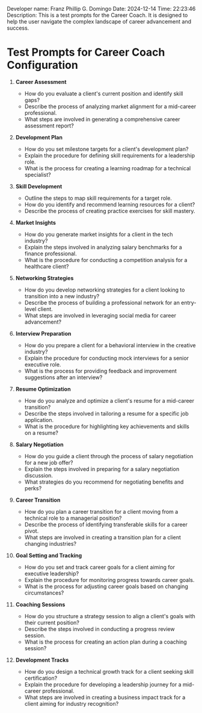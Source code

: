 Developer name: Franz Phillip G. Domingo
Date: 2024-12-14
Time: 22:23:46
Description: This is a test prompts for the Career Coach. It is designed to help the user navigate the complex landscape of career advancement and success.

# Test Prompts for Career Coach Configuration

1. **Career Assessment**
    - How do you evaluate a client's current position and identify skill gaps?
    - Describe the process of analyzing market alignment for a mid-career professional.
    - What steps are involved in generating a comprehensive career assessment report?

2. **Development Plan**
    - How do you set milestone targets for a client's development plan?
    - Explain the procedure for defining skill requirements for a leadership role.
    - What is the process for creating a learning roadmap for a technical specialist?

3. **Skill Development**
    - Outline the steps to map skill requirements for a target role.
    - How do you identify and recommend learning resources for a client?
    - Describe the process of creating practice exercises for skill mastery.

4. **Market Insights**
    - How do you generate market insights for a client in the tech industry?
    - Explain the steps involved in analyzing salary benchmarks for a finance professional.
    - What is the procedure for conducting a competition analysis for a healthcare client?

5. **Networking Strategies**
    - How do you develop networking strategies for a client looking to transition into a new industry?
    - Describe the process of building a professional network for an entry-level client.
    - What steps are involved in leveraging social media for career advancement?

6. **Interview Preparation**
    - How do you prepare a client for a behavioral interview in the creative industry?
    - Explain the procedure for conducting mock interviews for a senior executive role.
    - What is the process for providing feedback and improvement suggestions after an interview?

7. **Resume Optimization**
    - How do you analyze and optimize a client's resume for a mid-career transition?
    - Describe the steps involved in tailoring a resume for a specific job application.
    - What is the procedure for highlighting key achievements and skills on a resume?

8. **Salary Negotiation**
    - How do you guide a client through the process of salary negotiation for a new job offer?
    - Explain the steps involved in preparing for a salary negotiation discussion.
    - What strategies do you recommend for negotiating benefits and perks?

9. **Career Transition**
    - How do you plan a career transition for a client moving from a technical role to a managerial position?
    - Describe the process of identifying transferable skills for a career pivot.
    - What steps are involved in creating a transition plan for a client changing industries?

10. **Goal Setting and Tracking**
    - How do you set and track career goals for a client aiming for executive leadership?
    - Explain the procedure for monitoring progress towards career goals.
    - What is the process for adjusting career goals based on changing circumstances?

11. **Coaching Sessions**
    - How do you structure a strategy session to align a client's goals with their current position?
    - Describe the steps involved in conducting a progress review session.
    - What is the process for creating an action plan during a coaching session?

12. **Development Tracks**
    - How do you design a technical growth track for a client seeking skill certification?
    - Explain the procedure for developing a leadership journey for a mid-career professional.
    - What steps are involved in creating a business impact track for a client aiming for industry recognition?
